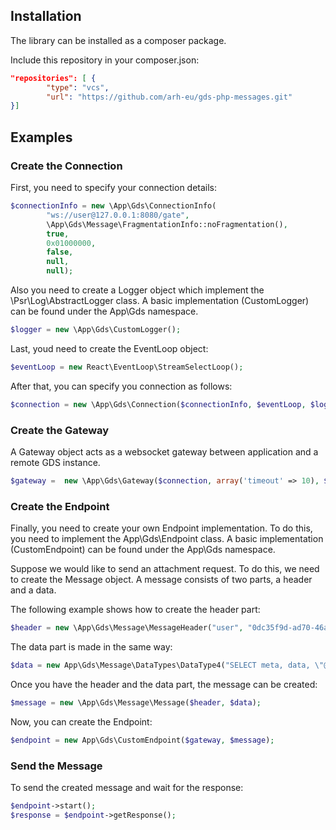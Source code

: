 ## Installation

The library can be installed as a composer package.

Include this repository in your composer.json:

```JSON
"repositories": [ {
        "type": "vcs",
        "url": "https://github.com/arh-eu/gds-php-messages.git"
}]
```

## Examples

### Create the Connection

First, you need to specify your connection details:

```php
$connectionInfo = new \App\Gds\ConnectionInfo(
        "ws://user@127.0.0.1:8080/gate",
        \App\Gds\Message\FragmentationInfo::noFragmentation(),
        true,
        0x01000000,
        false,
        null,
        null);
```

Also you need to create a Logger object which implement the \Psr\Log\AbstractLogger class. A basic implementation (CustomLogger) can be found under the App\Gds namespace.

```php
$logger = new \App\Gds\CustomLogger();
```

Last, youd need to create the EventLoop object:

```php
$eventLoop = new React\EventLoop\StreamSelectLoop();
```

After that, you can specify you connection as follows:

```php
$connection = new \App\Gds\Connection($connectionInfo, $eventLoop, $logger);
```

### Create the Gateway

A Gateway object acts as a websocket gateway between application and a remote GDS instance.

```php
$gateway =  new \App\Gds\Gateway($connection, array('timeout' => 10), $logger);
```

### Create the Endpoint

Finally, you need to create your own Endpoint implementation. To do this, you need to implement the App\Gds\Endpoint class. A basic implementation (CustomEndpoint) can be found under the App\Gds namespace.

Suppose we would like to send an attachment request. To do this, we need to create the Message object. A message consists of two parts, a header and a data.

The following example shows how to create the header part:

```php
$header = new \App\Gds\Message\MessageHeader("user", "0dc35f9d-ad70-46aa-8983-e57880b53c8b", time(), time(), App\Gds\Message\FragmentationInfo::noFragmentation(), 4);
```

The data part is made in the same way:
```php
$data = new App\Gds\Message\DataTypes\DataType4("SELECT meta, data, \"@to_valid\" FROM \"events-@attachment\" WHERE id = ’ATID202000000000000000’ and ownerid = ’EVNT202000000000000000’ FOR UPDATE WAIT 86400");
```

Once you have the header and the data part, the message can be created:
```php
$message = new \App\Gds\Message\Message($header, $data);
```

Now, you can create the Endpoint:
```php
$endpoint = new App\Gds\CustomEndpoint($gateway, $message);
```

### Send the Message

To send the created message and wait for the response:

```php
$endpoint->start();
$response = $endpoint->getResponse();
```
